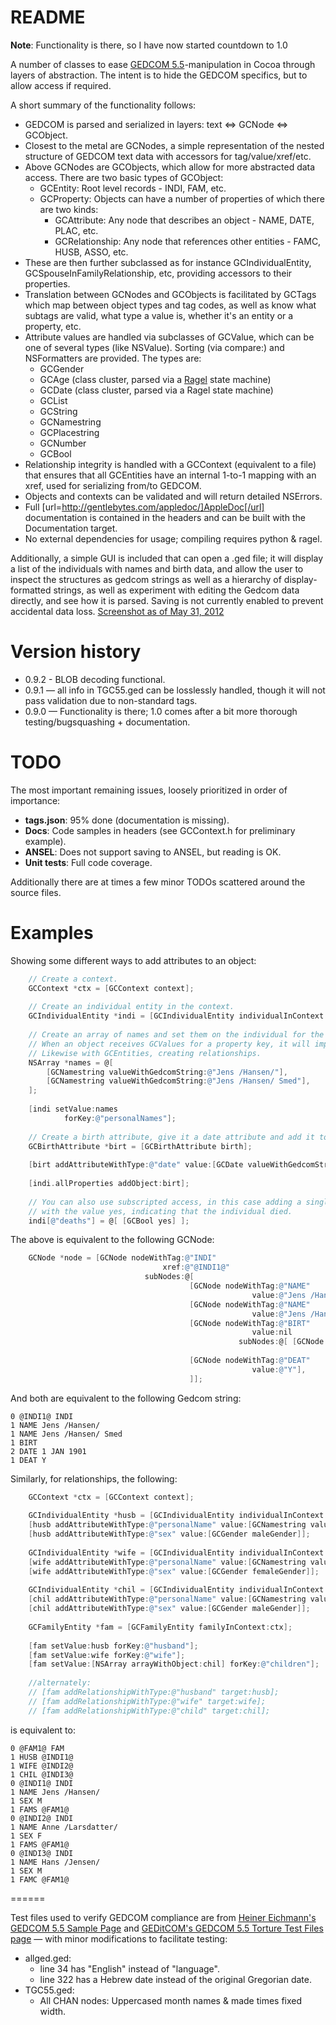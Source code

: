 # README #

**Note**: Functionality is there, so I have now started countdown to 1.0

A number of classes to ease [GEDCOM 5.5](http://www.gedcom.net/0g/gedcom55/)-manipulation in Cocoa through layers of abstraction. The intent is to hide the GEDCOM specifics, but to allow access if required.

A short summary of the functionality follows:

* GEDCOM is parsed and serialized in layers: text <=> GCNode <=> GCObject.
* Closest to the metal are GCNodes, a simple representation of the nested structure of GEDCOM text data with accessors for tag/value/xref/etc.
* Above GCNodes are GCObjects, which allow for more abstracted data access. There are two basic types of GCObject:
    - GCEntity: Root level records - INDI, FAM, etc.
    - GCProperty: Objects can have a number of properties of which there are two kinds:
        * GCAttribute: Any node that describes an object - NAME, DATE, PLAC, etc.
        * GCRelationship: Any node that references other entities - FAMC, HUSB, ASSO, etc.
* These are then further subclassed as for instance GCIndividualEntity, GCSpouseInFamilyRelationship, etc, providing accessors to their properties.
* Translation between GCNodes and GCObjects is facilitated by GCTags which map between object types and tag codes, as well as know what subtags are valid, what type a value is, whether it's an entity or a property, etc.
* Attribute values are handled via subclasses of GCValue, which can be one of several types (like NSValue). Sorting (via compare:) and NSFormatters are provided. The types are:
    - GCGender
    - GCAge (class cluster, parsed via a [Ragel](http://www.complang.org/ragel/) state machine)
    - GCDate (class cluster, parsed via a Ragel state machine)
    - GCList
    - GCString
    - GCNamestring
    - GCPlacestring
    - GCNumber
    - GCBool
* Relationship integrity is handled with a GCContext (equivalent to a file) that ensures that all GCEntities have an internal 1-to-1 mapping with an xref, used for serializing from/to GEDCOM.
* Objects and contexts can be validated and will return detailed NSErrors.
* Full [url=http://gentlebytes.com/appledoc/]AppleDoc[/url] documentation is contained in the headers and can be built with the Documentation target.
* No external dependencies for usage; compiling requires python & ragel.

Additionally, a simple GUI is included that can open a .ged file; it will display a list of the individuals with names and birth data, and allow the user to inspect the structures as gedcom strings as well as a hierarchy of display-formatted strings, as well as experiment with editing the Gedcom data directly, and see how it is parsed. Saving is not currently enabled to prevent accidental data loss. [Screenshot as of May 31, 2012](https://github.com/mikkelee/Gedcom-Framework/raw/master/screenshot.png)

# Version history #

* 0.9.2 - BLOB decoding functional.
* 0.9.1 — all info in TGC55.ged can be losslessly handled, though it will not pass validation due to non-standard tags.
* 0.9.0 — Functionality is there; 1.0 comes after a bit more thorough testing/bugsquashing + documentation.

# TODO #

The most important remaining issues, loosely prioritized in order of importance:

* **tags.json**: 95% done (documentation is missing).
* **Docs**: Code samples in headers (see GCContext.h for preliminary example).
* **ANSEL**: Does not support saving to ANSEL, but reading is OK.
* **Unit tests**: Full code coverage.

Additionally there are at times a few minor TODOs scattered around the source files.

# Examples #

Showing some different ways to add attributes to an object:

``` objective-c
    // Create a context.
	GCContext *ctx = [GCContext context];
	
    // Create an individual entity in the context.
    GCIndividualEntity *indi = [GCIndividualEntity individualInContext:ctx];
    
    // Create an array of names and set them on the individual for the property key "personalNames".
    // When an object receives GCValues for a property key, it will implicitly create attributes.
    // Likewise with GCEntities, creating relationships.
    NSArray *names = @[
        [GCNamestring valueWithGedcomString:@"Jens /Hansen/"], 
        [GCNamestring valueWithGedcomString:@"Jens /Hansen/ Smed"], 
    ];
    
    [indi setValue:names 
            forKey:@"personalNames"];
	
    // Create a birth attribute, give it a date attribute and add it to the individual.
	GCBirthAttribute *birt = [GCBirthAttribute birth];
    
	[birt addAttributeWithType:@"date" value:[GCDate valueWithGedcomString:@"1 JAN 1901"]];
    
    [indi.allProperties addObject:birt];
    
    // You can also use subscripted access, in this case adding a single death attribute
    // with the value yes, indicating that the individual died.
    indi[@"deaths"] = @[ [GCBool yes] ];
```

The above is equivalent to the following GCNode:

``` objective-c
    GCNode *node = [GCNode nodeWithTag:@"INDI"
                                  xref:@"@INDI1@"
                              subNodes:@[
                                        [GCNode nodeWithTag:@"NAME"
                                                      value:@"Jens /Hansen/"],
                                        [GCNode nodeWithTag:@"NAME"
                                                      value:@"Jens /Hansen/ Smed"],
                                        [GCNode nodeWithTag:@"BIRT"
                                                      value:nil
                                                   subNodes:@[ [GCNode nodeWithTag:@"DATE"
                                                                             value:@"1 JAN 1901"] ]],
                                        [GCNode nodeWithTag:@"DEAT" 
                                                      value:@"Y"],
                                        ]];
```

And both are equivalent to the following Gedcom string:

```
0 @INDI1@ INDI
1 NAME Jens /Hansen/
1 NAME Jens /Hansen/ Smed
1 BIRT
2 DATE 1 JAN 1901
1 DEAT Y
```

Similarly, for relationships, the following:

```objective-c
	GCContext *ctx = [GCContext context];
	
	GCIndividualEntity *husb = [GCIndividualEntity individualInContext:ctx];
	[husb addAttributeWithType:@"personalName" value:[GCNamestring valueWithGedcomString:@"Jens /Hansen/"]];
	[husb addAttributeWithType:@"sex" value:[GCGender maleGender]];
	
	GCIndividualEntity *wife = [GCIndividualEntity individualInContext:ctx];
	[wife addAttributeWithType:@"personalName" value:[GCNamestring valueWithGedcomString:@"Anne /Larsdatter/"]];
	[wife addAttributeWithType:@"sex" value:[GCGender femaleGender]];
	
	GCIndividualEntity *chil = [GCIndividualEntity individualInContext:ctx];
	[chil addAttributeWithType:@"personalName" value:[GCNamestring valueWithGedcomString:@"Hans /Jensen/"]];
	[chil addAttributeWithType:@"sex" value:[GCGender maleGender]];
	
    GCFamilyEntity *fam = [GCFamilyEntity familyInContext:ctx];
    
    [fam setValue:husb forKey:@"husband"];
    [fam setValue:wife forKey:@"wife"];
    [fam setValue:[NSArray arrayWithObject:chil] forKey:@"children"];
    
    //alternately:
	// [fam addRelationshipWithType:@"husband" target:husb];
	// [fam addRelationshipWithType:@"wife" target:wife];
	// [fam addRelationshipWithType:@"child" target:chil];
```

is equivalent to:

```
0 @FAM1@ FAM
1 HUSB @INDI1@
1 WIFE @INDI2@
1 CHIL @INDI3@
0 @INDI1@ INDI
1 NAME Jens /Hansen/
1 SEX M
1 FAMS @FAM1@
0 @INDI2@ INDI
1 NAME Anne /Larsdatter/
1 SEX F
1 FAMS @FAM1@
0 @INDI3@ INDI
1 NAME Hans /Jensen/
1 SEX M
1 FAMC @FAM1@
```

======

Test files used to verify GEDCOM compliance are from [Heiner Eichmann's GEDCOM 5.5 Sample Page](http://www.heiner-eichmann.de/gedcom/gedcom.htm) and [GEDitCOM's GEDCOM 5.5 Torture Test Files page](http://www.geditcom.com/gedcom.html) — with minor modifications to facilitate testing:
* allged.ged:
  - line 34 has "English" instead of "language".
  - line 322 has a Hebrew date instead of the original Gregorian date.
* TGC55.ged:
  - All CHAN nodes: Uppercased month names & made times fixed width.